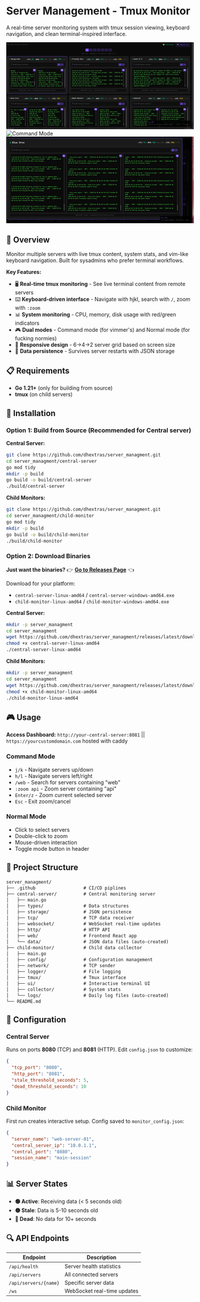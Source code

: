 # Server Management - Tmux Monitor

A real-time server monitoring system with tmux session viewing, keyboard navigation, and clean terminal-inspired interface.

![Dashboard Screenshot](screenshots/dashboard.png)
![Command Mode](screenshots/command-mode.png)
![Zoom View](screenshots/zoom-view.png)

## 🎯 **Overview**

Monitor multiple servers with live tmux content, system stats, and vim-like keyboard navigation. Built for sysadmins who prefer terminal workflows.

**Key Features:**
- 🖥️ **Real-time tmux monitoring** - See live terminal content from remote servers
- ⌨️ **Keyboard-driven interface** - Navigate with hjkl, search with `/`, zoom with `:zoom`
- 📊 **System monitoring** - CPU, memory, disk usage with red/green indicators
- 🎮 **Dual modes** - Command mode (for vimmer's) and Normal mode (for fucking normies)
- 📱 **Responsive design** - 6→4→2 server grid based on screen size
- 💾 **Data persistence** - Survives server restarts with JSON storage

## 📋 **Requirements**

- **Go 1.21+** (only for building from source)
- **tmux** (on child servers)

## 🚀 **Installation**

### Option 1: Build from Source (Recommended for Central server)

**Central Server:**
```bash
git clone https://github.com/dhextras/server_managment.git
cd server_managment/central-server
go mod tidy
mkdir -p build
go build -o build/central-server
./build/central-server
```

**Child Monitors:**
```bash
git clone https://github.com/dhextras/server_managment.git
cd server_managment/child-monitor
go mod tidy
mkdir -p build
go build -o build/child-monitor
./build/child-monitor
```

### Option 2: Download Binaries

**Just want the binaries?** 
👉 **[Go to Releases Page](https://github.com/dhextras/server_managment/releases/latest)** 👈

Download for your platform:
- `central-server-linux-amd64` / `central-server-windows-amd64.exe`
- `child-monitor-linux-amd64` / `child-monitor-windows-amd64.exe`


**Central Server:**
```bash
mkdir -p server_managment
cd server_managment
wget https://github.com/dhextras/server_managment/releases/latest/download/central-server-linux-amd64
chmod +x central-server-linux-amd64
./central-server-linux-amd64
```

**Child Monitors:**
```bash
mkdir -p server_managment
cd server_managment
wget https://github.com/dhextras/server_managment/releases/latest/download/child-monitor-linux-amd64
chmod +x child-monitor-linux-amd64
./child-monitor-linux-amd64
```

## 🎮 **Usage**

**Access Dashboard:** `http://your-central-server:8081` || `https://yourcustomdomain.com` hosted with caddy

### Command Mode
- `j/k` - Navigate servers up/down
- `h/l` - Navigate servers left/right
- `/web` - Search for servers containing "web"
- `:zoom api` - Zoom server containing "api"  
- `Enter/z` - Zoom current selected server
- `Esc` - Exit zoom/cancel

### Normal Mode
- Click to select servers
- Double-click to zoom
- Mouse-driven interaction
- Toggle mode button in header

## 📁 **Project Structure**

```
server_managment/
├── .github                  # CI/CD piplines
├── central-server/          # Central monitoring server
│   ├── main.go
│   ├── types/               # Data structures
│   ├── storage/             # JSON persistence
│   ├── tcp/                 # TCP data receiver
│   ├── websocket/           # WebSocket real-time updates
│   ├── http/                # HTTP API
│   ├── web/                 # Frontend React app
│   └── data/                # JSON data files (auto-created)
├── child-monitor/           # Child data collector
│   ├── main.go
│   ├── config/              # Configuration management
│   ├── network/             # TCP sender
│   ├── logger/              # File logging
│   ├── tmux/                # Tmux interface
│   ├── ui/                  # Interactive terminal UI
│   ├── collector/           # System stats
│   └── logs/                # Daily log files (auto-created)
└── README.md
```

## 🔧 **Configuration**

### Central Server
Runs on ports **8080** (TCP) and **8081** (HTTP). 
Edit `config.json` to customize:
```json
{
  "tcp_port": "8080",
  "http_port": "8081", 
  "stale_threshold_seconds": 5,
  "dead_threshold_seconds": 10
}
```

<!-- NOTE: THIS NEEED TO BE CHNAGED -->
### Child Monitor
First run creates interactive setup. Config saved to `monitor_config.json`:
```json
{
  "server_name": "web-server-01",
  "central_server_ip": "10.0.1.1",
  "central_port": "8080",
  "session_name": "main-session"
}
```

## 📊 **Server States**

- **🟢 Active**: Receiving data (< 5 seconds old)
- **🟡 Stale**: Data is 5-10 seconds old  
- **🔴 Dead**: No data for 10+ seconds

## 🔍 **API Endpoints**

| Endpoint | Description |
|----------|-------------|
| `/api/health` | Server health statistics |
| `/api/servers` | All connected servers |
| `/api/servers/{name}` | Specific server data |
| `/ws` | WebSocket real-time updates |
